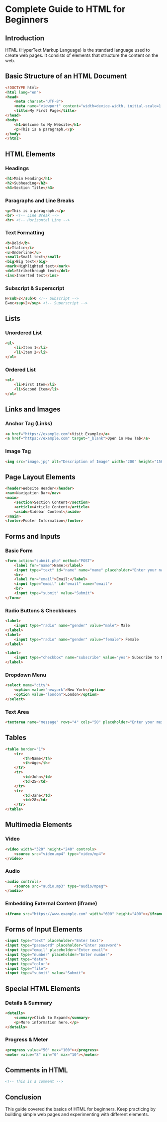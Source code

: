# Complete Guide to HTML for Beginners

## Introduction
HTML (HyperText Markup Language) is the standard language used to create web pages. It consists of elements that structure the content on the web.

## Basic Structure of an HTML Document
```html
<!DOCTYPE html>
<html lang="en">
<head>
    <meta charset="UTF-8">
    <meta name="viewport" content="width=device-width, initial-scale=1.0">
    <title>My First Page</title>
</head>
<body>
    <h1>Welcome to My Website</h1>
    <p>This is a paragraph.</p>
</body>
</html>
```

## HTML Elements

### Headings
```html
<h1>Main Heading</h1>
<h2>Subheading</h2>
<h3>Section Title</h3>
```

### Paragraphs and Line Breaks
```html
<p>This is a paragraph.</p>
<br> <!-- Line Break -->
<hr> <!-- Horizontal Line -->
```

### Text Formatting
```html
<b>Bold</b>
<i>Italic</i>
<u>Underline</u>
<small>Small text</small>
<big>Big text</big>
<mark>Highlighted text</mark>
<del>Strikethrough text</del>
<ins>Inserted text</ins>
```

### Subscript & Superscript
```html
H<sub>2</sub>O <!-- Subscript -->
E=mc<sup>2</sup> <!-- Superscript -->
```

## Lists

### Unordered List
```html
<ul>
    <li>Item 1</li>
    <li>Item 2</li>
</ul>
```

### Ordered List
```html
<ol>
    <li>First Item</li>
    <li>Second Item</li>
</ol>
```

## Links and Images

### Anchor Tag (Links)
```html
<a href="https://example.com">Visit Example</a>
<a href="https://example.com" target="_blank">Open in New Tab</a>
```

### Image Tag
```html
<img src="image.jpg" alt="Description of Image" width="200" height="150">
```

## Page Layout Elements
```html
<header>Website Header</header>
<nav>Navigation Bar</nav>
<main>
    <section>Section Content</section>
    <article>Article Content</article>
    <aside>Sidebar Content</aside>
</main>
<footer>Footer Information</footer>
```

## Forms and Inputs

### Basic Form
```html
<form action="submit.php" method="POST">
    <label for="name">Name:</label>
    <input type="text" id="name" name="name" placeholder="Enter your name">
    <br>
    <label for="email">Email:</label>
    <input type="email" id="email" name="email">
    <br>
    <input type="submit" value="Submit">
</form>
```

### Radio Buttons & Checkboxes
```html
<label>
    <input type="radio" name="gender" value="male"> Male
</label>
<label>
    <input type="radio" name="gender" value="female"> Female
</label>

<label>
    <input type="checkbox" name="subscribe" value="yes"> Subscribe to Newsletter
</label>
```

### Dropdown Menu
```html
<select name="city">
    <option value="newyork">New York</option>
    <option value="london">London</option>
</select>
```

### Text Area
```html
<textarea name="message" rows="4" cols="50" placeholder="Enter your message"></textarea>
```

## Tables
```html
<table border="1">
    <tr>
        <th>Name</th>
        <th>Age</th>
    </tr>
    <tr>
        <td>John</td>
        <td>25</td>
    </tr>
    <tr>
        <td>Jane</td>
        <td>28</td>
    </tr>
</table>
```

## Multimedia Elements

### Video
```html
<video width="320" height="240" controls>
    <source src="video.mp4" type="video/mp4">
</video>
```

### Audio
```html
<audio controls>
    <source src="audio.mp3" type="audio/mpeg">
</audio>
```

### Embedding External Content (iframe)
```html
<iframe src="https://www.example.com" width="600" height="400"></iframe>
```

## Forms of Input Elements
```html
<input type="text" placeholder="Enter text">
<input type="password" placeholder="Enter password">
<input type="email" placeholder="Enter email">
<input type="number" placeholder="Enter number">
<input type="date">
<input type="color">
<input type="file">
<input type="submit" value="Submit">
```

## Special HTML Elements

### Details & Summary
```html
<details>
    <summary>Click to Expand</summary>
    <p>More information here.</p>
</details>
```

### Progress & Meter
```html
<progress value="50" max="100"></progress>
<meter value="8" min="0" max="10"></meter>
```

## Comments in HTML
```html
<!-- This is a comment -->
```

## Conclusion
This guide covered the basics of HTML for beginners. Keep practicing by building simple web pages and experimenting with different elements.

